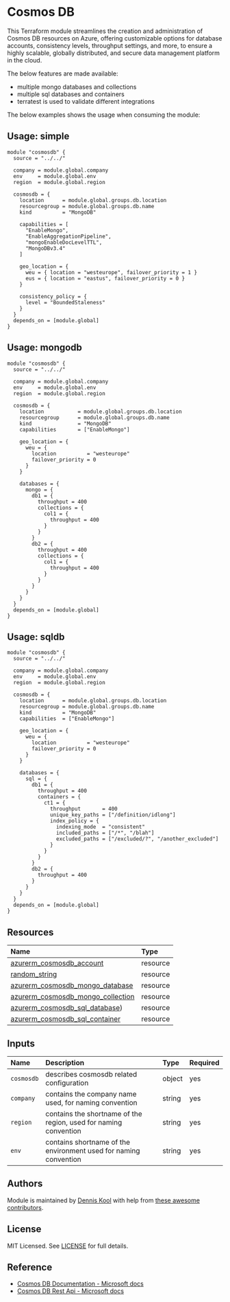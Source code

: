 # Cosmos DB

This Terraform module streamlines the creation and administration of Cosmos DB resources on Azure, offering customizable options for database accounts, consistency levels, throughput settings, and more, to ensure a highly scalable, globally distributed, and secure data management platform in the cloud.

The below features are made available:

- multiple mongo databases and collections
- multiple sql databases and containers
- terratest is used to validate different integrations

The below examples shows the usage when consuming the module:

## Usage: simple

```hcl
module "cosmosdb" {
  source = "../../"

  company = module.global.company
  env     = module.global.env
  region  = module.global.region

  cosmosdb = {
    location      = module.global.groups.db.location
    resourcegroup = module.global.groups.db.name
    kind          = "MongoDB"

    capabilities = [
      "EnableMongo",
      "EnableAggregationPipeline",
      "mongoEnableDocLevelTTL",
      "MongoDBv3.4"
    ]

    geo_location = {
      weu = { location = "westeurope", failover_priority = 1 }
      eus = { location = "eastus", failover_priority = 0 }
    }

    consistency_policy = {
      level = "BoundedStaleness"
    }
  }
  depends_on = [module.global]
}
```

## Usage: mongodb

```hcl
module "cosmosdb" {
  source = "../../"

  company = module.global.company
  env     = module.global.env
  region  = module.global.region

  cosmosdb = {
    location           = module.global.groups.db.location
    resourcegroup      = module.global.groups.db.name
    kind               = "MongoDB"
    capabilities       = ["EnableMongo"]

    geo_location = {
      weu = {
        location          = "westeurope"
        failover_priority = 0
      }
    }

    databases = {
      mongo = {
        db1 = {
          throughput = 400
          collections = {
            col1 = {
              throughput = 400
            }
          }
        }
        db2 = {
          throughput = 400
          collections = {
            col1 = {
              throughput = 400
            }
          }
        }
      }
    }
  }
  depends_on = [module.global]
}
```

## Usage: sqldb

```hcl
module "cosmosdb" {
  source = "../../"

  company = module.global.company
  env     = module.global.env
  region  = module.global.region

  cosmosdb = {
    location      = module.global.groups.db.location
    resourcegroup = module.global.groups.db.name
    kind          = "MongoDB"
    capabilities  = ["EnableMongo"]

    geo_location = {
      weu = {
        location          = "westeurope"
        failover_priority = 0
      }
    }

    databases = {
      sql = {
        db1 = {
          throughput = 400
          containers = {
            ct1 = {
              throughput       = 400
              unique_key_paths = ["/definition/idlong"]
              index_policy = {
                indexing_mode  = "consistent"
                included_paths = ["/*", "/blah"]
                excluded_paths = ["/excluded/?", "/another_excluded"]
              }
            }
          }
        }
        db2 = {
          throughput = 400
        }
      }
    }
  }
  depends_on = [module.global]
}
```

## Resources

| Name | Type |
| :-- | :-- |
| [azurerm_cosmosdb_account](https://registry.terraform.io/providers/hashicorp/azurerm/latest/docs/resources/cosmosdb_account) | resource |
| [random_string](https://registry.terraform.io/providers/hashicorp/random/latest/docs/resources/string) | resource |
| [azurerm_cosmosdb_mongo_database](https://registry.terraform.io/providers/hashicorp/azurerm/latest/docs/resources/cosmosdb_mongo_database) | resource |
| [azurerm_cosmosdb_mongo_collection](https://registry.terraform.io/providers/hashicorp/azurerm/latest/docs/resources/cosmosdb_mongo_collection) | resource |
| [azurerm_cosmosdb_sql_database](https://registry.terraform.io/providers/hashicorp/azurerm/latest/docs/resources/cosmosdb_sql_database)) | resource |
| [azurerm_cosmosdb_sql_container](https://registry.terraform.io/providers/hashicorp/azurerm/latest/docs/resources/cosmosdb_sql_container) | resource |

## Inputs

| Name | Description | Type | Required |
| :-- | :-- | :-- | :-- |
| `cosmosdb` | describes cosmosdb related configuration | object | yes |
| `company` | contains the company name used, for naming convention | string | yes |
| `region` | contains the shortname of the region, used for naming convention | string | yes |
| `env` | contains shortname of the environment used for naming convention | string | yes |

## Authors

Module is maintained by [Dennis Kool](https://github.com/dkooll) with help from [these awesome contributors](https://github.com/aztfmods/module-azurerm-cosmosdb/graphs/contributors).

## License

MIT Licensed. See [LICENSE](https://github.com/aztfmods/module-azurerm-cosmosdb/blob/main/LICENSE) for full details.

## Reference

- [Cosmos DB Documentation - Microsoft docs](https://learn.microsoft.com/en-us/azure/cosmos-db/)
- [Cosmos DB Rest Api - Microsoft docs](https://learn.microsoft.com/en-us/rest/api/cosmos-db/)
